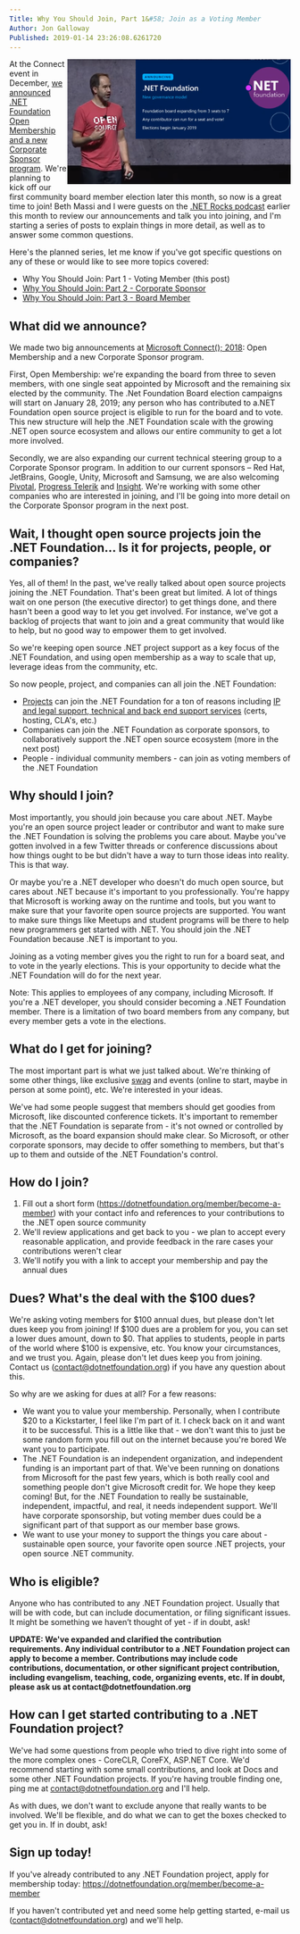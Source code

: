 ```yaml
---
Title: Why You Should Join, Part 1&#58; Join as a Voting Member
Author: Jon Galloway
Published: 2019-01-14 23:26:08.6261720
---
```

<p><img alt="connect dnf" src="assets/posts/connect-dnf.png" style="float: right; width: 400px; height: 224px;" />At the Connect event in December, <a href="/blog/2018/12/04/announcing-net-foundation-open-membership">we announced .NET Foundation Open Membership and a new Corporate Sponsor program</a>. We're planning to kick off our first community board member election later this month, so now is a great time to join! Beth Massi and I were guests on the <a href="https://dotnetrocks.com/?show=1611">.NET Rocks podcast</a> earlier this month to review our announcements and talk you into joining, and I'm starting a series of posts to explain things in more detail, as well as to answer some common questions.</p>

<p>Here's the planned series, let me know if you've got specific questions on any of these or would like to see more topics covered:</p>

<ul>
<li>Why You Should Join: Part 1 - Voting Member (this post)</li>
<li><a href="/blog/2019/01/16/why-you-should-join-part-2-corporate-sponsor">Why You Should Join: Part 2 - Corporate Sponsor</a></li>
<li><a href="/blog/2019/01/23/why-you-should-join-part-3-become-a-board-member">Why You Should Join: Part 3 - Board Member</a></li>
</ul>

<h2>What did we announce?</h2>

<p>We made two big announcements at <a href="https://www.microsoft.com/en-us/connectevent">Microsoft Connect(); 2018</a>: Open Membership and a new Corporate Sponsor program.</p>

<p>First, Open Membership: we're expanding the board from three to seven members, with one single seat appointed by Microsoft and the remaining six elected by the community. The .Net Foundation Board election campaigns will start o<a>n January 28, 2019</a>; any person who has contributed to a.NET Foundation open source project is eligible to run for the board and to vote. This new structure will help the .NET Foundation scale with the growing .NET open source ecosystem and allows our entire community to get a lot more involved.</p>

<p>Secondly, we are also expanding our current technical steering group to a Corporate Sponsor program. In addition to our current sponsors – Red Hat, JetBrains, Google, Unity, Microsoft and Samsung, we are also welcoming <a href="https://content.pivotal.io/blog/you-re-investing-in-net-and-so-are-we-pivotal-is-now-a-corporate-sponsor-of-the-net-foundation">Pivotal</a>, <a href="https://www.telerik.com/blogs/progress-announces-support-visual-studio-2019-net-core-3-net-foundation-more">Progress Telerik</a> and <a href="https://www.insight.com/">Insight</a>. We're working with some other companies who are interested in joining, and I'll be going into more detail on the Corporate Sponsor program in the next post.</p>

<h2>Wait, I thought open source projects join the .NET Foundation… Is it for projects, people, or companies?</h2>

<p>Yes, all of them! In the past, we've really talked about open source projects joining the .NET Foundation. That's been great but limited. A lot of things wait on one person (the executive director) to get things done, and there hasn't been a good way to let you get involved. For instance, we've got a backlog of projects that want to join and a great community that would like to help, but no good way to empower them to get involved.</p>

<p>So we're keeping open source .NET project support as a key focus of the .NET Foundation, and using open membership as a way to scale that up, leverage ideas from the community, etc.</p>

<p>So now people, project, and companies can all join the .NET Foundation:</p>

<ul>
<li><a href="/projects">Projects</a> can join the .NET Foundation for a ton of reasons including <a href="/about">IP and legal support, technical and back end support services</a> (certs, hosting, CLA's, etc.)</li>
<li>Companies can join the .NET Foundation as corporate sponsors, to collaboratively support the .NET open source ecosystem (more in the next post)</li>
<li>People - individual community members - can join as voting members of the .NET Foundation</li>
</ul>

<h2>Why should I join?</h2>

<p>Most importantly, you should join because you care about .NET. Maybe you're an open source project leader or contributor and want to make sure the .NET Foundation is solving the problems you care about. Maybe you've gotten involved in a few Twitter threads or conference discussions about how things ought to be but didn't have a way to turn those ideas into reality. This is that way.</p>

<p>Or maybe you're a .NET developer who doesn't do much open source, but cares about .NET because it's important to you professionally. You're happy that Microsoft is working away on the runtime and tools, but you want to make sure that your favorite open source projects are supported. You want to make sure things like Meetups and student programs will be there to help new programmers get started with .NET. You should join the .NET Foundation because .NET is important to you.</p>

<p>Joining as a voting member gives you the right to run for a board seat, and to vote in the yearly elections. This is your opportunity to decide what the .NET Foundation will do for the next year.</p>

<p>Note: This applies to employees of any company, including Microsoft. If you're a .NET developer, you should consider becoming a .NET Foundation member. There is a limitation of two board members from any company, but every member gets a vote in the elections.</p>

<h2>What do I get for joining?</h2>

<p>The most important part is what we just talked about. We're thinking of some other things, like exclusive <a href="https://aka.ms/dnfstore">swag</a> and events (online to start, maybe in person at some point), etc. We're interested in your ideas.</p>

<p>We've had some people suggest that members should get goodies from Microsoft, like discounted conference tickets. It's important to remember that the .NET Foundation is separate from - it's not owned or controlled by Microsoft, as the board expansion should make clear. So Microsoft, or other corporate sponsors, may decide to offer something to members, but that's up to them and outside of the .NET Foundation's control.</p>

<h2>How do I join?</h2>

<ol>
<li>Fill out a short form (<a href="/member/become-a-member">https://dotnetfoundation.org/member/become-a-member</a>) with your contact info and references to your contributions to the .NET open source community</li>
<li>We'll review applications and get back to you - we plan to accept every reasonable application, and provide feedback in the rare cases your contributions weren't clear</li>
<li>We'll notify you with a link to accept your membership and pay the annual dues</li>
</ol>

<h2>Dues? What's the deal with the $100 dues?</h2>

<p>We're asking voting members for $100 annual dues, but please don't let dues keep you from joining! If $100 dues are a problem for you, you can set a lower dues amount, down to $0. That applies to students, people in parts of the world where $100 is expensive, etc. You know your circumstances, and we trust you. Again, please don't let dues keep you from joining. Contact us (<a href="mailto:contact@dotnetfoundation.org">contact@dotnetfoundation.org</a>) if you have any question about this.</p>

<p>So why are we asking for dues at all? For a few reasons:</p>

<ul>
<li>We want you to value your membership. Personally, when I contribute $20 to a Kickstarter, I feel like I'm part of it. I check back on it and want it to be successful. This is a little like that - we don't want this to just be some random form you fill out on the internet because you're bored We want you to participate.</li>
<li>The .NET Foundation is an independent organization, and independent funding is an important part of that. We've been running on donations from Microsoft for the past few years, which is both really cool and something people don't give Microsoft credit for. We hope they keep coming! But, for the .NET Foundation to really be sustainable, independent, impactful, and real, it needs independent support. We'll have corporate sponsorship, but voting member dues could be a significant part of that support as our member base grows.</li>
<li>We want to use your money to support the things you care about - sustainable open source, your favorite open source .NET projects, your open source .NET community.</li>
</ul>

<h2>Who is eligible?</h2>

<p>Anyone who has <a>contributed</a>&nbsp;to any .NET Foundation project. Usually&nbsp;that will be with code, but can include documentation, or filing significant issues. It might be something we haven’t thought of yet - if in doubt, ask!</p>

<p><strong>UPDATE: We've expanded and clarified the contribution requirements.&nbsp;Any individual contributor to a .NET Foundation project can apply to become a member. Contributions may include code contributions, documentation, or other significant project contribution, including evangelism, teaching, code, organizing events, etc. If in doubt, please ask us at&nbsp;contact@dotnetfoundation.org</strong></p>

<h2>How can I get started contributing to a .NET Foundation project?</h2>

<p>We've had some questions from people who tried to dive right into some of the more complex ones - CoreCLR, CoreFX, ASP.NET Core. We'd recommend starting with some small contributions, and look at Docs and some other .NET Foundation projects. If you're having trouble finding one, ping me at <a href="mailto:contact@dotnetfoundation.org">contact@dotnetfoundation.org</a> and I'll help.</p>

<p>As with dues, we don't want to exclude anyone that really wants to be involved. We'll be flexible, and do what we can to get the boxes checked to get you in. If in doubt, ask!</p>

<h2>Sign up today!</h2>

<p>If you've already contributed to any .NET Foundation project, apply for membership today: <a href="/member/become-a-member">https://dotnetfoundation.org/member/become-a-member</a></p>

<p>If you haven't contributed yet and need some help getting started, e-mail us (<a href="mailto:contact@dotnetfoundation.org">contact@dotnetfoundation.org</a>) and we'll help.</p>
